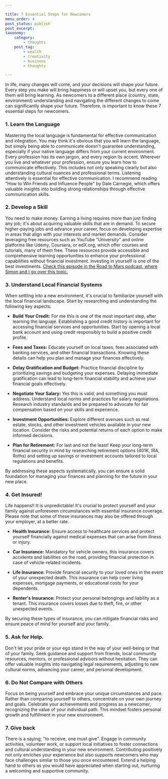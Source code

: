 ```yaml
---

title: 7 Essential Steps for Newcomers
menu_order: 4
post_status: publish
post_excerpt:  
taxonomy:
    category:
        - thoughts
    post_tag:
        - wealth
        - creativity
        - business
        - thoughts

---
```


In life, many changes will come, and your decisions will shape your future. Every step you make will bring happiness or will upset you, but every one of them will bring learning. As newcomers to a different place (country, state, environment) understanding and navigating the different changes to come can significantly shape your future. Therefore, is important to know these 7 essential steps for newcomers.

### 1. Learn the Language

Mastering the local language is fundamental for effective communication and integration. You may think it's obvious that you will learn the language, but simply being able to communicate doesn't guarantee understanding, especially if your native language differs from your current environment. Every profession has its own jargon, and every region its accent. Wherever you live and whatever your profession, ensure you learn how to communicate effectively. This includes not only speaking clearly but also understanding cultural nuances and professional terms. Listening attentively is essential for effective communication. I recommend reading "How to Win Friends and Influence People" by Dale Carnegie, which offers valuable insights into building strong relationships through effective communication skills. 

### 2. Develop a Skill

You need to make money. Earning a living requires more than just finding any job; it's about acquiring valuable skills that are in demand. To secure higher-paying jobs and advance your career, focus on developing expertise in areas that align with your interests and market demands. Consider leveraging free resources such as YouTube "University" and online platforms like Udemy, Coursera, or edX.org, which offer courses and tutorials, many of them free. These resources provide accessible and comprehensive learning opportunities to enhance your professional capabilities without financial investment. Investing in yourself is one of the best investments. [Check this episode in the Road to Mars podcast, where Simon and I go over this topic.](https://podcasters.spotify.com/pod/show/roadtomars/episodes/05---Why-invest-in-yourself-e24l9j6)

### 3. Understand Local Financial Systems

When settling into a new environment, it's crucial to familiarize yourself with the local financial landscape. Start by researching and understanding the following key aspects:

* **Build Your Credit:** For me this is one of the most important step, after learning the languaje. Establishing a good credit history is important for accessing financial services and opportunities. Start by opening a local bank account and using credit responsibly to build a positive credit profile.

* **Fees and Taxes:** Educate yourself on local taxes, fees associated with banking services, and other financial transactions. Knowing these details can help you plan and manage your finances effectively.

* **Delay Gratification and Budget:** Practice financial discipline by prioritizing savings and budgeting your expenses. Delaying immediate gratification can lead to long-term financial stability and achieve your financial goals effectively.

* **Negotiate Your Salary:** Yes this is valid, and something you must address. Understand local norms and practices for salary negotiations. Research industry standards and be prepared to advocate for fair compensation based on your skills and experience.

* **Investment Opportunities:** Explore different avenues such as real estate, stocks, and other investment vehicles available in your new location. Consider the risks and potential returns of each option to make informed decisions.

* **Plan for Retirement:** For last and not the least! Keep your long-term financial security in mind by researching retirement options (401K, IRA, Roths) and setting up savings or investment accounts tailored to local regulations and benefits. 

By addressing these aspects systematically, you can ensure a solid foundation for managing your finances and planning for the future in your new place.


### 4. Get Insured!

Life happens!! It is unpredictable! It's crucial to protect yourself and your family against unforeseen circumstances with essential insurance coverage. Please note that some of these insurances may also be offered through your employer, at a better rate.

* **Health Insurance:** Ensure access to healthcare services and protect yourself financially against medical expenses that can arise from illness or injury.

* **Car Insurance:** Mandatory for vehicle owners, this insurance covers accidents and liabilities on the road, providing financial protection in case of vehicle-related incidents.

* **Life Insurance:** Provide financial security to your loved ones in the event of your unexpected death. This insurance can help cover living expenses, mortgage payments, or educational costs for your dependents.

* **Renter's Insurance:** Protect your personal belongings and liability as a tenant. This insurance covers losses due to theft, fire, or other unexpected events.

By securing these types of insurance, you can mitigate financial risks and ensure peace of mind for yourself and your family.

### 5. Ask for Help.

Don't let your pride or your ego stand in the way of your well-being or that of your family. Seek guidance and support from friends, local community resources, mentors, or professional advisors without hesitation. They can offer valuable insights into navigating legal requirements, adjusting to new cultural norms, advancing your career, and personal development.

### 6. Do Not Compare with Others

Focus on being yourself and embrace your unique circumstances and pace. Rather than comparing yourself to others, concentrate on your own journey and goals. Celebrate your achievements and progress as a newcomer, recognizing the value of your individual path. This mindset fosters personal growth and fulfillment in your new environment.

### 7. Give back

There is a saying; "to receive, one must give". Engage in community activities, volunteer work, or support local initiatives to foster connections and cultural understanding in your new environment. Contributing positively not only enriches your experience but also supports newcomers who may face challenges similar to those you once encountered. Extend a helping hand to others as you would have appreciated when starting out, nurturing a welcoming and supportive community.











